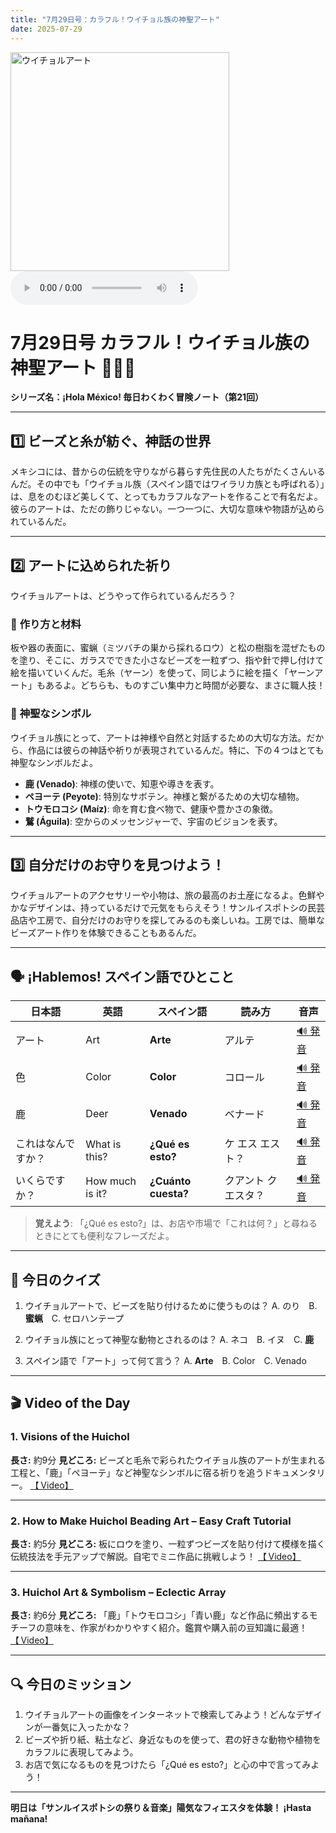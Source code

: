 ```yaml
---
title: "7月29日号：カラフル！ウイチョル族の神聖アート"
date: 2025-07-29
---
```


<img src="/mexico-articles/assets/2025-07-29-comic.png" alt="ウイチョルアート" width="350" />

<audio controls>
  <source src="/mexico-articles/assets/2025-07-29-sound.wav" type="audio/wav">
  お使いのブラウザはオーディオ要素をサポートしていません。
</audio>

# 7月29日号 カラフル！ウイチョル族の神聖アート 🎨🦌✨
**シリーズ名：¡Hola México! 毎日わくわく冒険ノート（第21回）**

---

## 1️⃣ ビーズと糸が紡ぐ、神話の世界

メキシコには、昔からの伝統を守りながら暮らす先住民の人たちがたくさんいるんだ。その中でも「ウイチョル族（スペイン語ではワイラリカ族とも呼ばれる）」は、息をのむほど美しくて、とってもカラフルなアートを作ることで有名だよ。彼らのアートは、ただの飾りじゃない。一つ一つに、大切な意味や物語が込められているんだ。

---

## 2️⃣ アートに込められた祈り

ウイチョルアートは、どうやって作られているんだろう？

### 🎨 **作り方と材料**
板や器の表面に、蜜蝋（ミツバチの巣から採れるロウ）と松の樹脂を混ぜたものを塗り、そこに、ガラスでできた小さなビーズを一粒ずつ、指や針で押し付けて絵を描いていくんだ。毛糸（ヤーン）を使って、同じように絵を描く「ヤーンアート」もあるよ。どちらも、ものすごい集中力と時間が必要な、まさに職人技！

### 🦌 **神聖なシンボル**
ウイチョル族にとって、アートは神様や自然と対話するための大切な方法。だから、作品には彼らの神話や祈りが表現されているんだ。特に、下の４つはとても神聖なシンボルだよ。
-   **鹿 (Venado)**: 神様の使いで、知恵や導きを表す。
-   **ペヨーテ (Peyote)**: 特別なサボテン。神様と繋がるための大切な植物。
-   **トウモロコシ (Maíz)**: 命を育む食べ物で、健康や豊かさの象徴。
-   **鷲 (Águila)**: 空からのメッセンジャーで、宇宙のビジョンを表す。

---

## 3️⃣ 自分だけのお守りを見つけよう！

ウイチョルアートのアクセサリーや小物は、旅の最高のお土産になるよ。色鮮やかなデザインは、持っているだけで元気をもらえそう！サンルイスポトシの民芸品店や工房で、自分だけのお守りを探してみるのも楽しいね。工房では、簡単なビーズアート作りを体験できることもあるんだ。

---

## 🗣️ ¡Hablemos! スペイン語でひとこと

| 日本語 | 英語 | スペイン語 | 読み方 | 音声 |
|---|---|---|---|---|
| アート | Art | **Arte** | アルテ | [🔊 発音](https://www.spanishdict.com/pronunciation/arte) |
| 色 | Color | **Color** | コロール | [🔊 発音](https://www.spanishdict.com/pronunciation/color) |
| 鹿 | Deer | **Venado** | ベナード | [🔊 発音](https://www.spanishdict.com/pronunciation/venado) |
| これはなんですか？ | What is this? | **¿Qué es esto?** | ケ エス エスト？ | [🔊 発音](https://www.spanishdict.com/pronunciation/qu%C3%A9%20es%20esto) |
| いくらですか？ | How much is it? | **¿Cuánto cuesta?** | クアント クエスタ？ | [🔊 発音](https://www.spanishdict.com/pronunciation/cu%C3%A1nto%20cuesta) |

> **覚えよう**: 「¿Qué es esto?」は、お店や市場で「これは何？」と尋ねるときにとても便利なフレーズだよ。

---

## 🎲 今日のクイズ

1.  ウイチョルアートで、ビーズを貼り付けるために使うものは？
    A. のり　B. **蜜蝋**　C. セロハンテープ

2.  ウイチョル族にとって神聖な動物とされるのは？
    A. ネコ　B. イヌ　C. **鹿**

3.  スペイン語で「アート」って何て言う？
    A. **Arte**　B. Color　C. Venado

---

## 🎬 Video of the Day

### 1. **Visions of the Huichol**

**長さ:** 約9分
**見どころ:** ビーズと毛糸で彩られたウイチョル族のアートが生まれる工程と、「鹿」「ペヨーテ」など神聖なシンボルに宿る祈りを追うドキュメンタリー。
[【 Video】](https://www.youtube.com/watch?v=_cyTgurhGUk)

---

### 2. **How to Make Huichol Beading Art – Easy Craft Tutorial**

**長さ:** 約5分
**見どころ:** 板にロウを塗り、一粒ずつビーズを貼り付けて模様を描く伝統技法を手元アップで解説。自宅でミニ作品に挑戦しよう！
[【 Video】](https://www.youtube.com/watch?v=1QEHlsh5W-c)

---

### 3. **Huichol Art & Symbolism – Eclectic Array**

**長さ:** 約6分
**見どころ:** 「鹿」「トウモロコシ」「青い鹿」など作品に頻出するモチーフの意味を、作家がわかりやすく紹介。鑑賞や購入前の豆知識に最適！
[【 Video】](https://www.youtube.com/watch?v=s-4-Oa_i_5o)

---

## 🔍 今日のミッション

1.  ウイチョルアートの画像をインターネットで検索してみよう！どんなデザインが一番気に入ったかな？
2.  ビーズや折り紙、粘土など、身近なものを使って、君の好きな動物や植物をカラフルに表現してみよう。
3.  お店で気になるものを見つけたら「¿Qué es esto?」と心の中で言ってみよう！

---

**明日は「サンルイスポトシの祭り＆音楽」陽気なフィエスタを体験！ ¡Hasta mañana!**